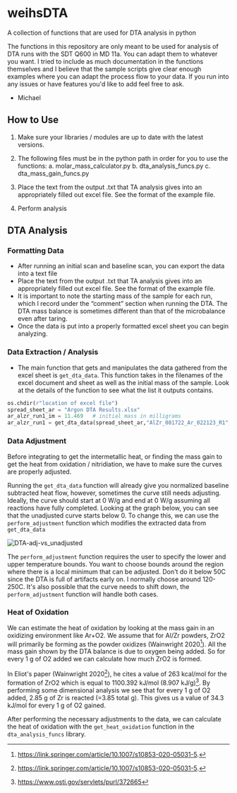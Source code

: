 # weihsDTA
A collection of functions that are used for DTA analysis in python

The functions in this repository are only meant to be used for analysis of DTA runs with the SDT Q600 in MD 11a.
You can adapt them to whatever you want. I tried to include as much documentation in the functions themselves and I believe that the 
sample scripts give clear enough examples where you can adapt the process flow to your data. If you run into any issues or have features 
you'd like to add feel free to ask.

- Michael

## How to Use 
1) Make sure your libraries / modules are up to date with the latest versions.
2) The following files must be in the python path in order for you to use the functions:
      a. molar_mass_calculator.py
      b. dta_analysis_funcs.py
      c. dta_mass_gain_funcs.py
      
3) Place the text from the output .txt that TA analysis gives into an appropriately filled out excel file. See the format
  of the example file.
4) Perform analysis

## DTA Analysis 

### Formatting Data
- After running an initial scan and baseline scan, you can export the data into a text file
- Place the text from the output .txt that TA analysis gives into an appropriately filled out excel file. See the format
  of the example file.
- It is important to note the starting mass of the sample for each run, which I record under the “comment” section when running the DTA. 
  The DTA mass balance is sometimes different than that of the microbalance even after taring.
- Once the data is put into a properly formatted excel sheet you can begin analyzing.

### Data Extraction / Analysis
- The main function that gets and manipulates the data gathered from the excel sheet is `get_dta_data`. This function takes in the filenames of the excel document and sheet as well as the initial mass of the sample. Look at the details of the function to see what the list it outputs contains.

```python
os.chdir(r"location of excel file")
spread_sheet_ar = "Argon DTA Results.xlsx"
ar_alzr_run1_im = 11.469   # initial mass in milligrams
ar_alzr_run1 = get_dta_data(spread_sheet_ar,"AlZr_081722_Ar_022123_R1",ar_alzr_run1_im)
```

### Data Adjustment
Before integrating to get the intermetallic heat, or finding the mass gain to get the heat from oxidation / nitridiation, we have to make sure the curves are properly adjusted.

Running the `get_dta_data` function will already give you normalized baseline subtracted heat flow, however, sometimes the curve still needs adjusting. Ideally, the curve should start at 0 W/g and end at 0 W/g assuming all reactions have fully completed. Looking at the graph below, you can see that the unadjusted curve starts below 0. To change this, we can use the `perform_adjustment` function which modifies the extracted data from `get_dta_data`

![DTA-adj-vs_unadjusted](https://github.com/micuzzo22/weihsDTA/assets/114498532/13e4da72-c84b-49fc-acfb-377b65f9a423)

The `perform_adjustment` function requires the user to specify the lower and upper temperature bounds. You want to choose bounds around the region where there is a local minimum that can be adjusted. Don't do it below 50C since the DTA is full of artifacts early on. I normally choose around 120-250C. It's also possible that the curve needs to shift down, the `perform_adjustment` function will handle both cases.

### Heat of Oxidation
We can estimate the heat of oxidation by looking at the mass gain in an oxidizing environment like Ar+O2. We assume that for Al/Zr powders, ZrO2 will primarily be forming as the powder oxidizes (Wainwright 2020[^1]). All the mass gain shown by the DTA balance is due to oxygen being added. So for every 1 g of O2 added we can calculate how much ZrO2 is formed.

In Eliot's paper (Wainwright 2020[^1]), he cites a value of 263 kcal/mol for the formation of ZrO2 which is equal to 1100.392 kJ/mol (8.907 kJ/g)[^2]. By performing some dimensional analysis we see that for every 1 g of O2 added, 2.85 g of Zr is reacted (=3.85 total g). This gives us a value of 34.3 kJ/mol for every 1 g of O2 gained.

After performing the necessary adjustments to the data, we can calculate the heat of oxidation with the `get_heat_oxidation` function in the `dta_analysis_funcs` library.

[^1]: https://link.springer.com/article/10.1007/s10853-020-05031-5.
[^2]: https://www.osti.gov/servlets/purl/372665 






